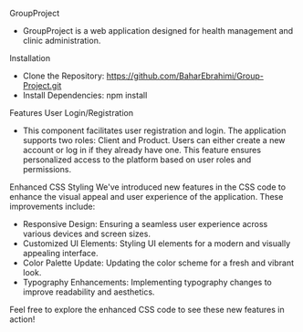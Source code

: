 GroupProject
- GroupProject is a web application designed for health management and clinic administration.

Installation
- Clone the Repository: https://github.com/BaharEbrahimi/Group-Project.git
- Install Dependencies: npm install

Features
User Login/Registration
- This component facilitates user registration and login. The application supports two roles: Client and Product. Users can either create a new account or log in if they already have one. This feature ensures personalized access to the platform based on user roles and permissions.

Enhanced CSS Styling
We've introduced new features in the CSS code to enhance the visual appeal and user experience of the application. These improvements include:

- Responsive Design: Ensuring a seamless user experience across various devices and screen sizes.
- Customized UI Elements: Styling UI elements for a modern and visually appealing interface.
- Color Palette Update: Updating the color scheme for a fresh and vibrant look.
- Typography Enhancements: Implementing typography changes to improve readability and aesthetics.

Feel free to explore the enhanced CSS code to see these new features in action!